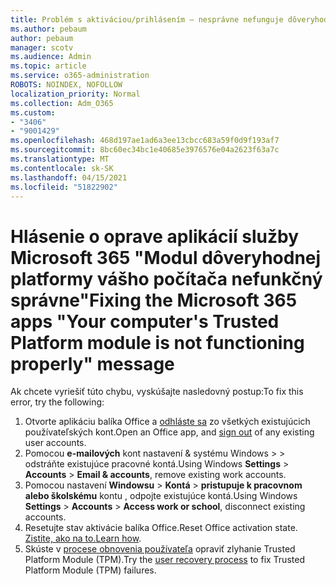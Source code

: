 ```yaml
---
title: Problém s aktiváciou/prihlásením – nesprávne nefunguje dôveryhodný modul platformy
ms.author: pebaum
author: pebaum
manager: scotv
ms.audience: Admin
ms.topic: article
ms.service: o365-administration
ROBOTS: NOINDEX, NOFOLLOW
localization_priority: Normal
ms.collection: Adm_O365
ms.custom:
- "3406"
- "9001429"
ms.openlocfilehash: 468d197ae1ad6a3ee13cbcc683a59f0d9f193af7
ms.sourcegitcommit: 8bc60ec34bc1e40685e3976576e04a2623f63a7c
ms.translationtype: MT
ms.contentlocale: sk-SK
ms.lasthandoff: 04/15/2021
ms.locfileid: "51822902"
---
```

# <a name="fixing-the-microsoft-365-apps-your-computers-trusted-platform-module-is-not-functioning-properly-message"></a><span data-ttu-id="94b28-102">Hlásenie o oprave aplikácií služby Microsoft 365 "Modul dôveryhodnej platformy vášho počítača nefunkčný správne"</span><span class="sxs-lookup"><span data-stu-id="94b28-102">Fixing the Microsoft 365 apps "Your computer's Trusted Platform module is not functioning properly" message</span></span>

<span data-ttu-id="94b28-103">Ak chcete vyriešiť túto chybu, vyskúšajte nasledovný postup:</span><span class="sxs-lookup"><span data-stu-id="94b28-103">To fix this error, try the following:</span></span>

1. <span data-ttu-id="94b28-104">Otvorte aplikáciu balíka Office a [odhláste sa](https://support.office.com/article/5a20dc11-47e9-4b6f-945d-478cb6d92071) zo všetkých existujúcich používateľských kont.</span><span class="sxs-lookup"><span data-stu-id="94b28-104">Open an Office app, and [sign out](https://support.office.com/article/5a20dc11-47e9-4b6f-945d-478cb6d92071) of any existing user accounts.</span></span>   
2. <span data-ttu-id="94b28-105">Pomocou **e-mailových** kont nastavení & systému Windows  >    >  odstráňte existujúce pracovné kontá.</span><span class="sxs-lookup"><span data-stu-id="94b28-105">Using Windows **Settings** > **Accounts** > **Email & accounts**, remove existing work accounts.</span></span> 
3. <span data-ttu-id="94b28-106">Pomocou nastavení **Windowsu**  >  **Kontá**  >  **pristupuje k pracovnom alebo školskému** kontu , odpojte existujúce kontá.</span><span class="sxs-lookup"><span data-stu-id="94b28-106">Using Windows **Settings** > **Accounts** > **Access work or school**, disconnect existing accounts.</span></span> 
4. <span data-ttu-id="94b28-107">Resetujte stav aktivácie balíka Office.</span><span class="sxs-lookup"><span data-stu-id="94b28-107">Reset Office activation state.</span></span> <span data-ttu-id="94b28-108">[Zistite, ako na to.](https://docs.microsoft.com/office365/troubleshoot/activation/reset-office-365-proplus-activation-state
)</span><span class="sxs-lookup"><span data-stu-id="94b28-108">[Learn how](https://docs.microsoft.com/office365/troubleshoot/activation/reset-office-365-proplus-activation-state
).</span></span>
5. <span data-ttu-id="94b28-109">Skúste v [procese obnovenia používateľa](https://docs.microsoft.com/office365/troubleshoot/administration/connection-issue-when-sign-in-office-2016#symptom-2) opraviť zlyhanie Trusted Platform Module (TPM).</span><span class="sxs-lookup"><span data-stu-id="94b28-109">Try the [user recovery process](https://docs.microsoft.com/office365/troubleshoot/administration/connection-issue-when-sign-in-office-2016#symptom-2) to fix Trusted Platform Module (TPM) failures.</span></span>